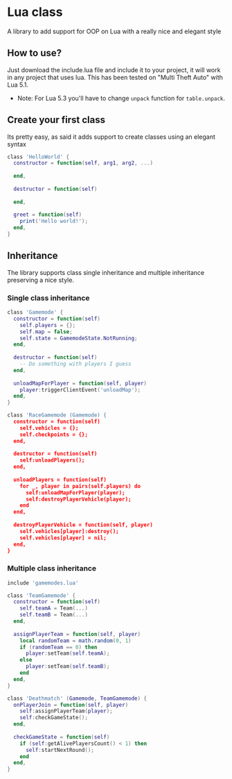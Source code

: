 # Lua class
A library to add support for OOP on Lua with a really nice and elegant style

## How to use?
Just download the include.lua file and include it to your project, it will work in any project that uses lua. This has been tested on "Multi Theft Auto" with Lua 5.1.

* Note: For Lua 5.3 you'll have to change `unpack` function for `table.unpack`.

## Create your first class
Its pretty easy, as said it adds support to create classes using an elegant syntax

```Lua
class 'HelloWorld' {
  constructor = function(self, arg1, arg2, ...)
  
  end,
  
  destructor = function(self)
  
  end,
  
  greet = function(self)
    print('Hello world!');
  end,
}
```

## Inheritance
The library supports class single inheritance and multiple inheritance preserving a nice style.

### Single class inheritance
```Lua
class 'Gamemode' {
  constructor = function(self)
    self.players = {};
    self.map = false;
    self.state = GamemodeState.NotRunning;
  end,
  
  destructor = function(self)
    -- Do something with players I guess
  end,
  
  unloadMapForPlayer = function(self, player)
    player:triggerClientEvent('unloadMap');
  end,
}

class 'RaceGamemode (Gamemode) {
  constructor = function(self)
    self.vehicles = {};
    self.checkpoints = {};
  end,
  
  destructor = function(self)
    self:unloadPlayers();
  end,
  
  unloadPlayers = function(self)
    for _, player in pairs(self.players) do
      self:unloadMapForPlayer(player);
      self:destroyPlayerVehicle(player);
    end
  end,
  
  destroyPlayerVehicle = function(self, player)
    self.vehicles[player]:destroy();
    self.vehicles[player] = nil;
  end,
}
```

### Multiple class inheritance
```Lua
include 'gamemodes.lua'

class 'TeamGamemode' {
  constructor = function(self)
    self.teamA = Team(...)
    self.teamB = Team(...)
  end,
  
  assignPlayerTeam = function(self, player)
    local randomTeam = math.random(0, 1)
    if (randomTeam == 0) then
      player:setTeam(self.teamA);
    else
      player:setTeam(self.teamB);
    end
  end,
}

class 'Deathmatch' (Gamemode, TeamGamemode) {
  onPlayerJoin = function(self, player)
    self:assignPlayerTeam(player);
    self:checkGameState();
  end,
  
  checkGameState = function(self)
    if (self:getAlivePlayersCount() < 1) then
      self:startNextRound();
    end
  end,
}
```
